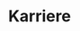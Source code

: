 ---
layout: "pages/kariera.njk"

title: 'Karriere'
description: 'Buchen Sie Ihren Aufenthalt im Hotel Chateau Orlice einfach und schnell online. Genießen Sie komfortable Unterkünfte und unvergessliche Erlebnisse im Adlergebirge.'
permalink: 'de/kariera/'

eleventyNavigation:
  key: Karriere
  order: 900


landing:
  breadcrumbsHome: Startseite
  breadcrumbsCurrent: Karriere

  heading: Karriere

  imageUrl: /assets/images/career/career.jpg
  imageAlt: Tassen an der Kaffeemaschine beim Frühstück


posts:
  topper: Karriere
  heading: Offene Stellen
---